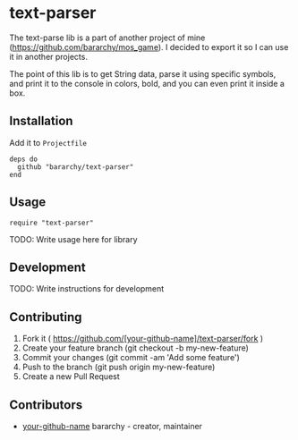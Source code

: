 # text-parser

The text-parse lib is a part of another project of mine (https://github.com/bararchy/mos_game).
I decided to export it so I can use it in another projects.

The point of this lib is to get String data, parse it using specific symbols, and print it to the console in colors, bold, and you can even print it inside a box.

## Installation

Add it to `Projectfile`

```crystal
deps do
  github "bararchy/text-parser"
end
```

## Usage

```crystal
require "text-parser"
```

TODO: Write usage here for library

## Development

TODO: Write instructions for development

## Contributing

1. Fork it ( https://github.com/[your-github-name]/text-parser/fork )
2. Create your feature branch (git checkout -b my-new-feature)
3. Commit your changes (git commit -am 'Add some feature')
4. Push to the branch (git push origin my-new-feature)
5. Create a new Pull Request

## Contributors

- [your-github-name](https://github.com/[your-github-name]) bararchy - creator, maintainer
